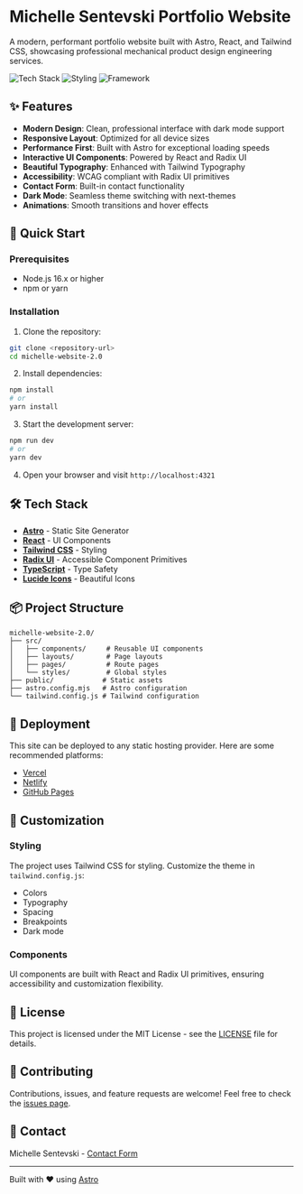# Michelle Sentevski Portfolio Website

A modern, performant portfolio website built with Astro, React, and Tailwind CSS, showcasing professional mechanical product design engineering services.

![Tech Stack](https://img.shields.io/badge/Built%20with-Astro-BC52EE?style=flat-square&logo=astro) ![Styling](https://img.shields.io/badge/Styled%20with-Tailwind-38BDF8?style=flat-square&logo=tailwindcss) ![Framework](https://img.shields.io/badge/Enhanced%20with-React-61DAFB?style=flat-square&logo=react)

## ✨ Features

- **Modern Design**: Clean, professional interface with dark mode support
- **Responsive Layout**: Optimized for all device sizes
- **Performance First**: Built with Astro for exceptional loading speeds
- **Interactive UI Components**: Powered by React and Radix UI
- **Beautiful Typography**: Enhanced with Tailwind Typography
- **Accessibility**: WCAG compliant with Radix UI primitives
- **Contact Form**: Built-in contact functionality
- **Dark Mode**: Seamless theme switching with next-themes
- **Animations**: Smooth transitions and hover effects

## 🚀 Quick Start

### Prerequisites

- Node.js 16.x or higher
- npm or yarn

### Installation

1. Clone the repository:
```bash
git clone <repository-url>
cd michelle-website-2.0
```

2. Install dependencies:
```bash
npm install
# or
yarn install
```

3. Start the development server:
```bash
npm run dev
# or
yarn dev
```

4. Open your browser and visit `http://localhost:4321`

## 🛠️ Tech Stack

- **[Astro](https://astro.build/)** - Static Site Generator
- **[React](https://reactjs.org/)** - UI Components
- **[Tailwind CSS](https://tailwindcss.com/)** - Styling
- **[Radix UI](https://www.radix-ui.com/)** - Accessible Component Primitives
- **[TypeScript](https://www.typescriptlang.org/)** - Type Safety
- **[Lucide Icons](https://lucide.dev/)** - Beautiful Icons

## 📦 Project Structure

```
michelle-website-2.0/
├── src/
│   ├── components/     # Reusable UI components
│   ├── layouts/        # Page layouts
│   ├── pages/          # Route pages
│   └── styles/         # Global styles
├── public/            # Static assets
├── astro.config.mjs   # Astro configuration
└── tailwind.config.js # Tailwind configuration
```

## 🚀 Deployment

This site can be deployed to any static hosting provider. Here are some recommended platforms:

- [Vercel](https://vercel.com)
- [Netlify](https://netlify.com)
- [GitHub Pages](https://pages.github.com)

## 🎨 Customization

### Styling

The project uses Tailwind CSS for styling. Customize the theme in `tailwind.config.js`:

- Colors
- Typography
- Spacing
- Breakpoints
- Dark mode

### Components

UI components are built with React and Radix UI primitives, ensuring accessibility and customization flexibility.

## 📝 License

This project is licensed under the MIT License - see the [LICENSE](LICENSE) file for details.

## 🤝 Contributing

Contributions, issues, and feature requests are welcome! Feel free to check the [issues page](issues).

## 📧 Contact

Michelle Sentevski - [Contact Form](https://your-domain.com/contact)

---

Built with ❤️ using [Astro](https://astro.build) 
